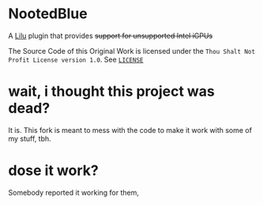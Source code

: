 # NootedBlue
A [Lilu](https://github.com/acidanthera/Lilu) plugin that provides ~~support for unsupported Intel iGPUs~~

The Source Code of this Original Work is licensed under the `Thou Shalt Not Profit License version 1.0`. See [`LICENSE`](https://github.com/NootInc/NootedRed/blob/master/LICENSE)

# wait, i thought this project was dead?
It is. This fork is meant to mess with the code to make it work with some of my stuff, tbh.

# dose it work?
Somebody reported it working for them, 
